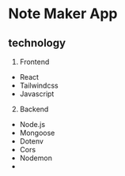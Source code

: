 # Note Maker App

## technology 
1. Frontend
 *  React
 *  Tailwindcss
 *  Javascript

2. Backend
 *  Node.js
 *  Mongoose
 *  Dotenv
 *  Cors
 *  Nodemon
 *  
